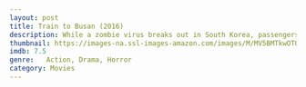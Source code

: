 ```yaml
---
layout: post
title: Train to Busan (2016)
description: While a zombie virus breaks out in South Korea, passengers struggle to survive on the train from Seoul to Busan.
thumbnail: https://images-na.ssl-images-amazon.com/images/M/MV5BMTkwOTQ4OTg0OV5BMl5BanBnXkFtZTgwMzQyOTM0OTE@._V1_QL50_.jpg
imdb: 7.5
genre:   Action, Drama, Horror
category: Movies
---
```

